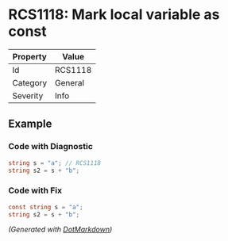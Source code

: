 # RCS1118: Mark local variable as const

| Property | Value   |
| -------- | ------- |
| Id       | RCS1118 |
| Category | General |
| Severity | Info    |

## Example

### Code with Diagnostic

```csharp
string s = "a"; // RCS1118
string s2 = s + "b";
```

### Code with Fix

```csharp
const string s = "a";
string s2 = s + "b";
```


*\(Generated with [DotMarkdown](http://github.com/JosefPihrt/DotMarkdown)\)*